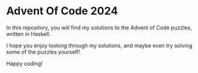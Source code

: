 # Advent Of Code 2024

In this repository, you will find my solutions to the Advent of Code puzzles, written in Haskell.

I hope you enjoy looking through my solutions, and maybe even try solving some of the puzzles yourself!

Happy coding!
